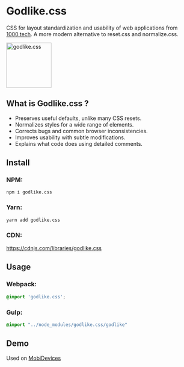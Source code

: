 # Godlike.css
CSS for layout standardization and usability of web applications from [1000.tech](http://1000.tech). 
A more modern alternative to reset.css and normalize.css.

<a href="https://github.com/1000tech/godlike.css">
<img
  src="http://1000.tech/img/pages/godlike/godlike.png" alt="godlike.css"
  width="120" height="120">
</a>

## What is Godlike.css ?

* Preserves useful defaults, unlike many CSS resets.
* Normalizes styles for a wide range of elements.
* Corrects bugs and common browser inconsistencies.
* Improves usability with subtle modifications.
* Explains what code does using detailed comments.

## Install

### NPM:
```smartyconfig
npm i godlike.css
```

### Yarn:
```smartyconfig
yarn add godlike.css
```
    
### CDN:

 https://cdnjs.com/libraries/godlike.css
    
## Usage

### Webpack:
```css
@import 'godlike.css';
```

### Gulp:
```css
@import "../node_modules/godlike.css/godlike"
```

## Demo
Used on [MobiDevices](https://mobidevices.ru)